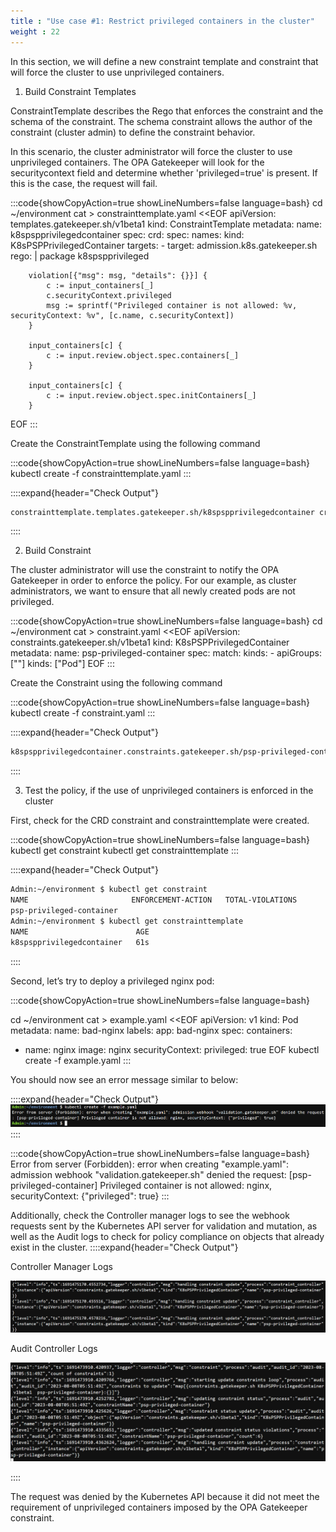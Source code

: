 ```yaml
---
title : "Use case #1: Restrict privileged containers in the cluster"
weight : 22
---
```


In this section, we will define a new constraint template and constraint that will force the cluster to use unprivileged containers.


1. Build Constraint Templates

ConstraintTemplate describes the Rego that enforces the constraint and the schema of the constraint. The schema constraint allows the author of the constraint (cluster admin) to define the constraint behavior.

In this scenario, the cluster administrator will force the cluster to use unprivileged containers. The OPA Gatekeeper will look for the securitycontext field and determine whether 'privileged=true' is present. If this is the case, the request will fail.

:::code{showCopyAction=true showLineNumbers=false language=bash}
cd ~/environment
cat > constrainttemplate.yaml <<EOF
apiVersion: templates.gatekeeper.sh/v1beta1
kind: ConstraintTemplate
metadata:
  name: k8spspprivilegedcontainer
spec:
  crd:
    spec:
      names:
        kind: K8sPSPPrivilegedContainer
  targets:
    - target: admission.k8s.gatekeeper.sh
      rego: |
        package k8spspprivileged

        violation[{"msg": msg, "details": {}}] {
            c := input_containers[_]
            c.securityContext.privileged
            msg := sprintf("Privileged container is not allowed: %v, securityContext: %v", [c.name, c.securityContext])
        }

        input_containers[c] {
            c := input.review.object.spec.containers[_]
        }

        input_containers[c] {
            c := input.review.object.spec.initContainers[_]
        }
EOF
:::


Create the ConstraintTemplate using the following command

:::code{showCopyAction=true showLineNumbers=false language=bash}
kubectl create -f constrainttemplate.yaml
:::

::::expand{header="Check Output"}
```bash
constrainttemplate.templates.gatekeeper.sh/k8spspprivilegedcontainer created
```
::::

2. Build Constraint

The cluster administrator will use the constraint to notify the OPA Gatekeeper in order to enforce the policy. For our example, as cluster administrators, we want to ensure that all newly created pods are not privileged.

:::code{showCopyAction=true showLineNumbers=false language=bash}
cd ~/environment
cat > constraint.yaml <<EOF
apiVersion: constraints.gatekeeper.sh/v1beta1
kind: K8sPSPPrivilegedContainer
metadata:
  name: psp-privileged-container
spec:
  match:
    kinds:
      - apiGroups: [""]
        kinds: ["Pod"]
EOF
:::

Create the Constraint using the following command

:::code{showCopyAction=true showLineNumbers=false language=bash}
kubectl create -f constraint.yaml
:::

::::expand{header="Check Output"}
```bash
k8spspprivilegedcontainer.constraints.gatekeeper.sh/psp-privileged-container created
```
::::

3. Test the policy, if the use of unprivileged containers is enforced in the cluster

First, check for the CRD constraint and constrainttemplate were created.

:::code{showCopyAction=true showLineNumbers=false language=bash}
kubectl get constraint
kubectl get constrainttemplate
:::

::::expand{header="Check Output"}
```bash
Admin:~/environment $ kubectl get constraint
NAME                       ENFORCEMENT-ACTION   TOTAL-VIOLATIONS
psp-privileged-container
Admin:~/environment $ kubectl get constrainttemplate
NAME                        AGE
k8spspprivilegedcontainer   61s
```
::::

Second, let’s try to deploy a privileged nginx pod:

:::code{showCopyAction=true showLineNumbers=false language=bash}

cd ~/environment
cat > example.yaml <<EOF
apiVersion: v1
kind: Pod
metadata:
  name: bad-nginx
  labels:
    app: bad-nginx
spec:
  containers:
  - name: nginx
    image: nginx
    securityContext:
      privileged: true
EOF
kubectl create -f example.yaml
:::

You should now see an error message similar to below:

::::expand{header="Check Output"}
![OPA](/static/images/pod-security/opa/opa-constraint1.png)
::::

:::code{showCopyAction=true showLineNumbers=false language=bash}
Error from server (Forbidden): error when creating "example.yaml": admission webhook "validation.gatekeeper.sh" denied the request: [psp-privileged-container] Privileged container is not allowed: nginx, securityContext: {"privileged": true}
:::



Additionally, check the Controller manager logs to see the webhook requests sent by the Kubernetes API server for validation and mutation, as well as the Audit logs to check for policy compliance on objects that already exist in the cluster.
::::expand{header="Check Output"}

Controller Manager Logs

![OPA](/static/images/pod-security/opa/controller-logs1.PNG)

Audit Controller Logs

![OPA](/static/images/pod-security/opa/audit-logs1.PNG)

::::

The request was denied by the Kubernetes API because it did not meet the requirement of unprivileged containers imposed by the OPA Gatekeeper constraint.


